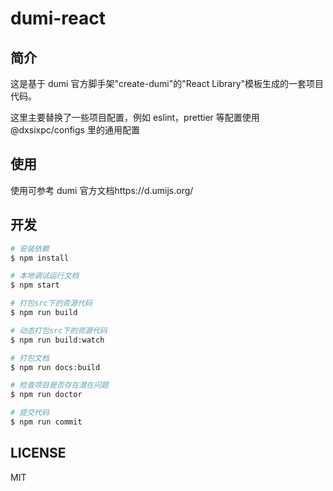 # dumi-react

## 简介

这是基于 dumi 官方脚手架"create-dumi"的"React Library"模板生成的一套项目代码。

这里主要替换了一些项目配置，例如 eslint，prettier 等配置使用@dxsixpc/configs 里的通用配置

## 使用

使用可参考 dumi 官方文档https://d.umijs.org/

## 开发

```bash
# 安装依赖
$ npm install

# 本地调试运行文档
$ npm start

# 打包src下的资源代码
$ npm run build

# 动态打包src下的资源代码
$ npm run build:watch

# 打包文档
$ npm run docs:build

# 检查项目是否存在潜在问题
$ npm run doctor

# 提交代码
$ npm run commit
```

## LICENSE

MIT

